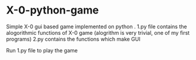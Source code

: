 # X-0-python-game
Simple X-0 gui based game implemented on python . 
1.py file contains the alogorithmic functions of X-0 game (alogrithm is very trivial, one of my first programs)
2.py contains the functions which make GUI

Run 1.py file to play the game 
